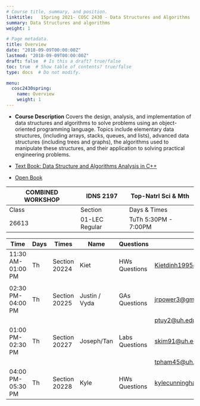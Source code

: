 ```yaml
---
# Course title, summary, and position.
linktitle:   1Spring 2021- COSC 2430 - Data Structures and Algorithms
summary: Data Structures and algorithms
weight: 1

# Page metadata.
title: Overview
date: "2018-09-09T00:00:00Z"
lastmod: "2018-09-09T00:00:00Z"
draft: false  # Is this a draft? true/false
toc: true  # Show table of contents? true/false
type: docs  # Do not modify.

menu:
  cosc2430spring:
    name: Overview
    weight: 1
---
```



*  **Course Description** 
 Covers the design, analysis, and implementation of data structures and algorithms to solve problems using an object-oriented programming language. Topics include elementary data structures, (including arrays, stacks, queues, and lists), advanced data structures (including trees and graphs), the algorithms used to manipulate these structures, and their application to solving practical engineering problems.

*  [Text Book: Data Structure and Algorithms Analysis in C++](https://books.google.com/books/about/Data_Structures_and_Algorithms_in_C++.html?id=q_NxAjqWDGoC)
<!--- <img class="centered" src="{% static 'img/Weiss288.jpg'  %}"> Textbook -->
*  [Open Book](https://open.umn.edu/opentextbooks/textbooks/open-data-structures-an-introduction)


| COMBINED WORKSHOP 	| IDNS 2197      	| Top-Natrl Sci & Mth  	|
|-------------------	|----------------	|----------------------	|
| Class             	| Section        	| Days & Times         	|
| 26613             	| 01-LEC Regular 	| TuTh 5:30PM - 7:00PM 	|


| Time              | Days | Times         | Name          | Questions      | Email                        |
|-------------------|------|---------------|---------------|----------------|------------------------------|
| 11:30 AM-01:00 PM | Th   | Section 20224 | Kiet          | HWs Questions  | Kietdinh1995@gmail.com       |
|                   |      |               |               |                |                              |
| 02:30 PM-04:00 PM | Th   | Section 20225 | Justin / Vyda | GAs Questions  | jrpower3@gmail.com           |
|                   |      |               |               |                | ptuy2@uh.edu                 |
| 01:00 PM-02:30 PM | Th   | Section 20227 | Joseph/Tan    | Labs Questions | skim91@uh.edu                |
|                   |      |               |               |                | tpham45@uh.edu               |
| 04:00 PM-05:30 PM | Th   | Section 20228 | Kyle          | HWs Questions  | kylecunningham9999@gmail.com |